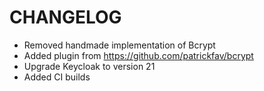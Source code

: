 # CHANGELOG

- Removed handmade implementation of Bcrypt
- Added plugin from https://github.com/patrickfav/bcrypt
- Upgrade Keycloak to version 21
- Added CI builds
